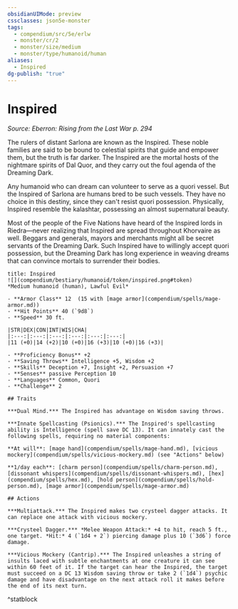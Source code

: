 ```yaml
---
obsidianUIMode: preview
cssclasses: json5e-monster
tags:
  - compendium/src/5e/erlw
  - monster/cr/2
  - monster/size/medium
  - monster/type/humanoid/human
aliases:
  - Inspired
dg-publish: "true"
---
```

# Inspired
*Source: Eberron: Rising from the Last War p. 294*  

The rulers of distant Sarlona are known as the Inspired. These noble families are said to be bound to celestial spirits that guide and empower them, but the truth is far darker. The Inspired are the mortal hosts of the nightmare spirits of Dal Quor, and they carry out the foul agenda of the Dreaming Dark.

Any humanoid who can dream can volunteer to serve as a quori vessel. But the Inspired of Sarlona are humans bred to be such vessels. They have no choice in this destiny, since they can't resist quori possession. Physically, Inspired resemble the kalashtar, possessing an almost supernatural beauty.

Most of the people of the Five Nations have heard of the Inspired lords in Riedra—never realizing that Inspired are spread throughout Khorvaire as well. Beggars and generals, mayors and merchants might all be secret servants of the Dreaming Dark. Such Inspired have to willingly accept quori possession, but the Dreaming Dark has long experience in weaving dreams that can convince mortals to surrender their bodies.

```ad-statblock
title: Inspired
![](compendium/bestiary/humanoid/token/inspired.png#token)
*Medium humanoid (human), Lawful Evil*

- **Armor Class** 12  (15 with [mage armor](compendium/spells/mage-armor.md))
- **Hit Points** 40 (`9d8`)
- **Speed** 30 ft.

|STR|DEX|CON|INT|WIS|CHA|
|:---:|:---:|:---:|:---:|:---:|:---:|
|11 (+0)|14 (+2)|10 (+0)|16 (+3)|10 (+0)|16 (+3)|

- **Proficiency Bonus** +2
- **Saving Throws** Intelligence +5, Wisdom +2
- **Skills** Deception +7, Insight +2, Persuasion +7
- **Senses** passive Perception 10
- **Languages** Common, Quori
- **Challenge** 2

## Traits

***Dual Mind.*** The Inspired has advantage on Wisdom saving throws.

***Innate Spellcasting (Psionics).*** The Inspired's spellcasting ability is Intelligence (spell save DC 13). It can innately cast the following spells, requiring no material components:

**At will**: [mage hand](compendium/spells/mage-hand.md), [vicious mockery](compendium/spells/vicious-mockery.md) (see "Actions" below)

**1/day each**: [charm person](compendium/spells/charm-person.md), [dissonant whispers](compendium/spells/dissonant-whispers.md), [hex](compendium/spells/hex.md), [hold person](compendium/spells/hold-person.md), [mage armor](compendium/spells/mage-armor.md)

## Actions

***Multiattack.*** The Inspired makes two crysteel dagger attacks. It can replace one attack with vicious mockery.

***Crysteel Dagger.*** *Melee Weapon Attack:* +4 to hit, reach 5 ft., one target. *Hit:* 4 (`1d4 + 2`) piercing damage plus 10 (`3d6`) force damage.

***Vicious Mockery (Cantrip).*** The Inspired unleashes a string of insults laced with subtle enchantments at one creature it can see within 60 feet of it. If the target can hear the Inspired, the target must succeed on a DC 13 Wisdom saving throw or take 2 (`1d4`) psychic damage and have disadvantage on the next attack roll it makes before the end of its next turn.
```
^statblock